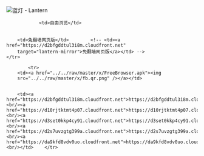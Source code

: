 

<img src="../../raw/master/x/8e0a2b81.c82003be.LanternYellow2.png" alt="蓝灯 - Lantern"/>
<table>
    <tr>
                
                <td>自由浏览</td>
        
        
        <td>免翻墙网页版</td>        <!-- <td><a href="https://d2bfgddtul3i8m.cloudfront.net"
        target="lantern-mirror">免翻墙网页版</a></td> -->
    </tr>
    
            <tr>
        <td><a href="../../raw/master/x/FreeBrowser.apk"><img
        src="../../raw/master/x/fb.qr.png" /></a></td>

        
        <td><a href="https://d2bfgddtul3i8m.cloudfront.net">https://d2bfgddtul3i8m.cloudfront.net</a><br/><a href="https://d10rjtktmt4p07.cloudfront.net">https://d10rjtktmt4p07.cloudfront.net</a><br/><a href="https://d3set0kkp4cy91.cloudfront.net">https://d3set0kkp4cy91.cloudfront.net</a><br/><a href="https://d2s7uvzgtg399a.cloudfront.net">https://d2s7uvzgtg399a.cloudfront.net</a><br/><a href="https://da9kfd8vdv0uo.cloudfront.net">https://da9kfd8vdv0uo.cloudfront.net</a><br/></td>    </tr>
</table>
